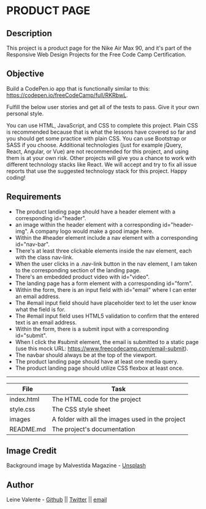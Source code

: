 # PRODUCT PAGE

## Description
This project is a product page for the Nike Air Max 90, and it's part of the Responsive Web Design Projects for the Free Code Camp Certification.

## Objective

Build a CodePen.io app that is functionally similar to this: https://codepen.io/freeCodeCamp/full/RKRbwL.

Fulfill the below user stories and get all of the tests to pass. Give it your own personal style.

You can use HTML, JavaScript, and CSS to complete this project. Plain CSS is recommended because that is what the lessons have covered so far and you should get some practice with plain CSS. You can use Bootstrap or SASS if you choose. Additional technologies (just for example jQuery, React, Angular, or Vue) are not recommended for this project, and using them is at your own risk. Other projects will give you a chance to work with different technology stacks like React. We will accept and try to fix all issue reports that use the suggested technology stack for this project. Happy coding!

## Requirements

* The product landing page should have a header element with a corresponding id="header".
* an image within the header element with a corresponding id="header-img". A company logo would make a good image here.
* Within the #header element include a nav element with a corresponding id="nav-bar".
* There's at least three clickable elements inside the nav element, each with the class nav-link.
* When the user clicks in a .nav-link button in the nav element, I am taken to the corresponding section of the landing page.
* There's an embedded product video with id="video".
* The landing page has a form element with a corresponding id="form".
* Within the form, there is an input field with id="email" where I can enter an email address.
* The #email input field should have placeholder text to let the user know what the field is for.
* The #email input field uses HTML5 validation to confirm that the entered text is an email address.
* Within the form, there is a submit input with a corresponding id="submit".
* When I click the #submit element, the email is submitted to a static page (use this mock URL: https://www.freecodecamp.com/email-submit).
* The navbar should always be at the top of the viewport.
* The product landing page should have at least one media query.
* The product landing page should utilize CSS flexbox at least once.

---
File|Task
---|---
index.html | The HTML code for the project
style.css | The CSS style sheet
images | A folder with all the images used in the project
README.md | The project's documentation

## Image Credit
Background image by Malvestida Magazine - [Unsplash](https://unsplash.com/@malvestida?utm_source=unsplash&utm_medium=referral&utm_content=creditCopyText)

## Author
Leine Valente - [Github](https://github.com/leinefran/) || [Twitter](https://twitter.com/leinefran) || [email](leine.valente@holbertonschool.com)